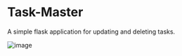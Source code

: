 # Task-Master

A simple flask application for updating and deleting tasks.

![image](https://github.com/Appyshake/Task-Master/assets/99181034/44662e3a-ff06-4a51-83dd-b8d1e60b49c8)
